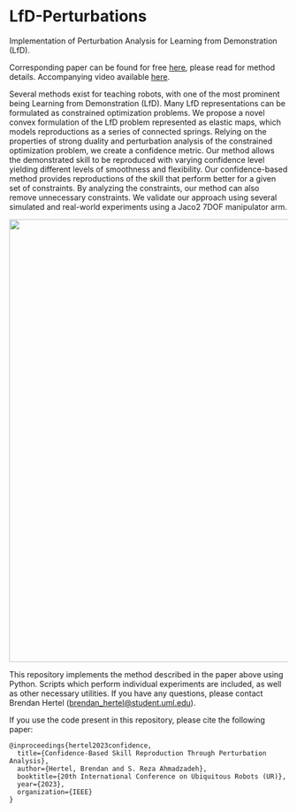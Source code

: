 # LfD-Perturbations
 Implementation of Perturbation Analysis for Learning from Demonstration (LfD).

Corresponding paper can be found for free [here](https://arxiv.org/abs/2305.03091), please read for method details. Accompanying video available [here](https://youtu.be/IQDxbhEiNbk).

Several methods exist for teaching robots, with one of the most prominent being Learning from Demonstration (LfD). Many LfD representations can be formulated as constrained optimization problems. We propose a novel convex formulation of the LfD problem represented as elastic maps, which models reproductions as a series of connected springs. Relying on the properties of strong duality and perturbation analysis of the constrained optimization problem, we create a confidence metric. Our method allows the demonstrated skill to be reproduced with varying confidence level yielding different levels of smoothness and flexibility. Our confidence-based method provides reproductions of the skill that perform better for a given set of constraints. By analyzing the constraints, our method can also remove unnecessary constraints. We validate our approach using several simulated and real-world experiments using a Jaco2 7DOF manipulator arm.

<img src="https://github.com/brenhertel/LfD-Perturbations/blob/main/pictures/real_world_experiment/confidence_figure.png" alt="" width="800"/>

This repository implements the method described in the paper above using Python. Scripts which perform individual experiments are included, as well as other necessary utilities. If you have any questions, please contact Brendan Hertel (brendan_hertel@student.uml.edu).

If you use the code present in this repository, please cite the following paper:
```
@inproceedings{hertel2023confidence,
  title={Confidence-Based Skill Reproduction Through Perturbation Analysis},
  author={Hertel, Brendan and S. Reza Ahmadzadeh},
  booktitle={20th International Conference on Ubiquitous Robots (UR)},
  year={2023},
  organization={IEEE}
}
```
